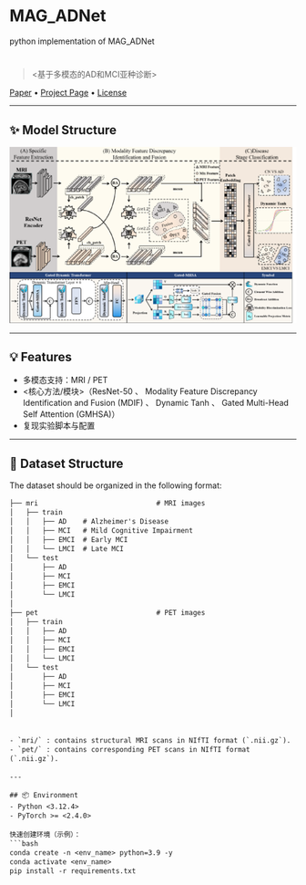 # MAG_ADNet
python implementation of MAG_ADNet
# <Project Name>  <!-- 例：MAG_ADNet -->

> <基于多模态的AD和MCI亚种诊断>

[Paper](<link or "TBA">) • [Project Page](<optional>) • [License](#license)

---

## ✨ Model Structure

<p align="center">
  <img src="img/model.png" alt="Model Structure" width="1000"/>
</p>

---

## 💡 Features
- 多模态支持：MRI / PET
- <核心方法/模块>（ResNet-50 、 Modality Feature Discrepancy Identification and Fusion (MDIF) 、 Dynamic Tanh 、 Gated Multi-Head Self Attention (GMHSA)）
- 复现实验脚本与配置

---

## 📂 Dataset Structure

The dataset should be organized in the following format:

```text
├── mri                             # MRI images
│   ├── train
│   │   ├── AD    # Alzheimer's Disease
│   │   ├── MCI   # Mild Cognitive Impairment
│   │   ├── EMCI  # Early MCI
│   │   └── LMCI  # Late MCI
│   └── test
│       ├── AD
│       ├── MCI
│       ├── EMCI
│       └── LMCI
│
├── pet                             # PET images
│   ├── train
│   │   ├── AD
│   │   ├── MCI
│   │   ├── EMCI
│   │   └── LMCI
│   └── test
│       ├── AD
│       ├── MCI
│       ├── EMCI
│       └── LMCI
│


- `mri/` : contains structural MRI scans in NIfTI format (`.nii.gz`).  
- `pet/` : contains corresponding PET scans in NIfTI format (`.nii.gz`).  

---

## 📦 Environment
- Python <3.12.4>
- PyTorch >= <2.4.0>

快速创建环境（示例）：
```bash
conda create -n <env_name> python=3.9 -y
conda activate <env_name>
pip install -r requirements.txt

